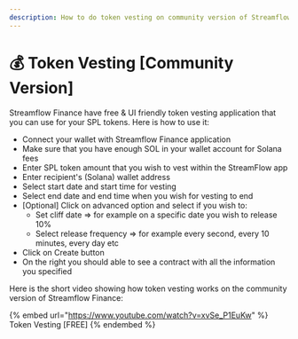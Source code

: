 ```yaml
---
description: How to do token vesting on community version of Streamflow Finance app.
---
```


# 💰 Token Vesting \[Community Version]

Streamflow Finance have free & UI friendly token vesting application that you can use for your SPL tokens. Here is how to use it:

* Connect your wallet with Streamflow Finance application
* Make sure that you have enough SOL in your wallet account for Solana fees
* Enter SPL token amount that you wish to vest within the StreamFlow app
* Enter recipient's (Solana) wallet address
* Select start date and start time for vesting
* Select end date and end time when you wish for vesting to end
* \[Optional] Click on advanced option and select if you wish to:
  * Set cliff date => for example on a specific date you wish to release 10%
  * Select release frequency => for example every second, every 10 minutes, every day etc
* Click on Create button
* On the right you should able to see a contract with all the information you specified

Here is the short video showing how token vesting works on the community version of Streamflow Finance:

{% embed url="https://www.youtube.com/watch?v=xvSe_P1EuKw" %}
Token Vesting \[FREE]
{% endembed %}

&#x20;


